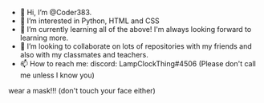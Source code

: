 - 👋 Hi, I’m @Coder383.
- 👀 I’m interested in Python, HTML and CSS
- 🌱 I’m currently learning all of the above! I'm always looking forward to learning more.
- 💞️ I’m looking to collaborate on lots of repositories with my friends and also with my classmates and teachers.
- 📫 How to reach me: 
discord: LampClockThing#4506 (Please don't call me unless I know you)

wear a mask!!! (don't touch your face either)

<!---
Coder383/Coder383 is a ✨ special ✨ repository because its `README.md` (this file) appears on your GitHub profile.
You can click the Preview link to take a look at your changes.
--->
